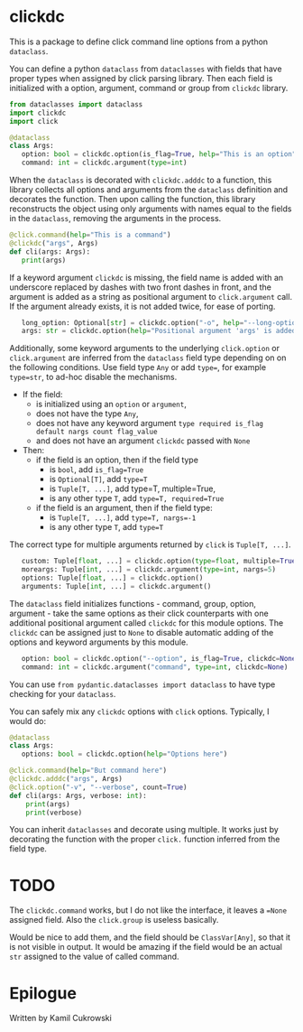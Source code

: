 # clickdc

This is a package to define click command line options from a python `dataclass`.

You can define a python `dataclass` from `dataclasses` with fields that have
proper types when assigned by click parsing library. Then each field is
initialized with a option, argument, command or group from `clickdc` library.

```python
from dataclasses import dataclass
import clickdc
import click

@dataclass
class Args:
   option: bool = clickdc.option(is_flag=True, help="This is an option")
   command: int = clickdc.argument(type=int)
```

When the `dataclass` is decorated with `clickdc.adddc` to a function, this
library collects all options and arguments from the `dataclass` definition and
decorates the function. Then upon calling the function, this library
reconstructs the object using only arguments with names equal to the fields in
the `dataclass`, removing the arguments in the process.

```python
@click.command(help="This is a command")
@clickdc("args", Args)
def cli(args: Args):
   print(args)
```

If a keyword argument `clickdc` is missing, the field name is added with
an underscore replaced by dashes with two front dashes in front, and the
argument is added as a string as positional argument to `click.argument`
call. If the argument already exists, it is not added twice, for ease
of porting.

```python
   long_option: Optional[str] = clickdc.option("-o", help="--long-option is added automatically")
   args: str = clickdc.option(help="Positional argument 'args' is added automatically")
```


Additionally, some keyword arguments to the underlying `click.option` or
`click.argument` are inferred from the `dataclass` field type depending on
on the following conditions. Use field type `Any` or add `type=`, for example
`type=str`, to ad-hoc disable the mechanisms.

- If the field:
   - is initialized using an `option` or `argument`,
   - does not have the type `Any`,
   - does not have any keyword argument `type required is_flag default nargs count flag_value`
   - and does not have an argument `clickdc` passed with `None`
- Then:
  - if the field is an option, then if the field type
      - is `bool`, add `is_flag=True`
      - is `Optional[T]`, add `type=T`
      - is `Tuple[T, ...]`, add type=T, multiple=True,
      - is any other type `T`, add `type=T, required=True`
  - if the field is an argument, then if the field type:
      - is `Tuple[T, ...]`, add `type=T, nargs=-1`
      - is any other type `T`, add `type=T`

The correct type for multiple arguments returned by `click` is `Tuple[T, ...]`.

```python
   custom: Tuple[float, ...] = clickdc.option(type=float, multiple=True)
   moreargs: Tuple[int, ...] = clickdc.argument(type=int, nargs=5)
   options: Tuple[float, ...] = clickdc.option()
   arguments: Tuple[int, ...] = clickdc.argument()
```


The `dataclass` field initializes functions - command, group, option, argument - take the
same options as their click counterparts with one additional positional
argument called `clickdc` for this module options. The `clickdc` can be assigned
just to `None` to disable automatic adding of the options and keyword
arguments by this module.

```python
   option: bool = clickdc.option("--option", is_flag=True, clickdc=None)
   command: int = clickdc.argument("command", type=int, clickdc=None)
```

You can use `from pydantic.dataclasses import dataclass` to have type checking
for your `dataclass`.

You can safely mix any `clickdc` options with `click` options. Typically, I
would do:

```python
@dataclass
class Args:
   options: bool = clickdc.option(help="Options here")

@click.command(help="But command here")
@clickdc.adddc("args", Args)
@click.option("-v", "--verbose", count=True)
def cli(args: Args, verbose: int):
    print(args)
    print(verbose)
```

You can inherit `dataclasses` and decorate using multiple. It works just by
decorating the function with the proper `click.` function inferred from the
field type.

# TODO

The `clickdc.command` works, but I do not like the interface, it leaves a
`=None` assigned field. Also the `click.group` is useless basically.

Would be nice to add them, and the field should be `ClassVar[Any]`, so that it
is not visible in output. It would be amazing if the field would
be an actual `str` assigned to the value of called command.

# Epilogue

Written by Kamil Cukrowski

